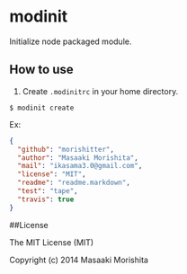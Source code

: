 # modinit

Initialize node packaged module.

## How to use

1. Create `.modinitrc` in your home directory.

```shell
$ modinit create
```

Ex:

```json
{
  "github": "morishitter",
  "author": "Masaaki Morishita",
  "mail": "ikasama3.0@gmail.com",
  "license": "MIT",
  "readme": "readme.markdown",
  "test": "tape",
  "travis": true
}
```

##License

The MIT License (MIT)

Copyright (c) 2014 Masaaki Morishita
